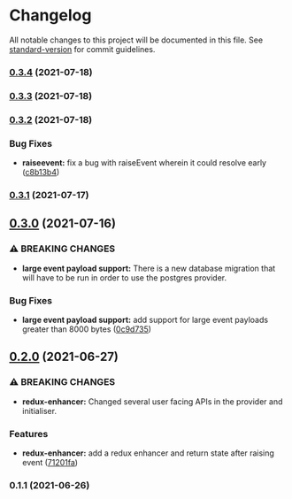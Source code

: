 # Changelog

All notable changes to this project will be documented in this file. See [standard-version](https://github.com/conventional-changelog/standard-version) for commit guidelines.

### [0.3.4](https://github.com/Antman261/es-reduxed/compare/v0.3.3...v0.3.4) (2021-07-18)

### [0.3.3](https://github.com/Antman261/es-reduxed/compare/v0.3.2...v0.3.3) (2021-07-18)

### [0.3.2](https://github.com/Antman261/es-reduxed/compare/v0.3.1...v0.3.2) (2021-07-18)


### Bug Fixes

* **raiseevent:** fix a bug with raiseEvent wherein it could resolve early ([c8b13b4](https://github.com/Antman261/es-reduxed/commit/c8b13b449fda4de38e9253bf5b37c4167c1b0583))

### [0.3.1](https://github.com/Antman261/es-reduxed/compare/v0.3.0...v0.3.1) (2021-07-17)

## [0.3.0](https://github.com/Antman261/es-reduxed/compare/v0.2.0...v0.3.0) (2021-07-16)


### ⚠ BREAKING CHANGES

* **large event payload support:** There is a new database migration that will have to be run in order to use the
postgres provider.

### Bug Fixes

* **large event payload support:** add support for large event payloads greater than 8000 bytes ([0c9d735](https://github.com/Antman261/es-reduxed/commit/0c9d735511e54742ec8e843dda152ae89ba9faf5))

## [0.2.0](https://github.com/Antman261/es-reduxed/compare/v0.1.1...v0.2.0) (2021-06-27)


### ⚠ BREAKING CHANGES

* **redux-enhancer:** Changed several user facing APIs in the provider and initialiser.

### Features

* **redux-enhancer:** add a redux enhancer and return state after raising event ([71201fa](https://github.com/Antman261/es-reduxed/commit/71201fa3555b2eee187227f7ad83bc9d07b0293a))

### 0.1.1 (2021-06-26)
